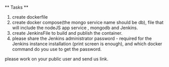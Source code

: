 ** Tasks **

1. create dockerfile 
2. create docker compose(the mongo service name should be db), file that will include the nodeJS app service , mongodb and Jenkins.
3. create JenkinsFile to build and publish the container.
4. please share the Jenkins administrator password - required for the Jenkins instance installation (print screen is enough), and which docker command do you use to get the password.


please work on your public user and send us link.